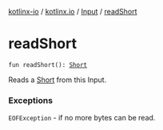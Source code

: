 [kotlinx-io](../../index.md) / [kotlinx.io](../index.md) / [Input](index.md) / [readShort](./read-short.md)

# readShort

`fun readShort(): `[`Short`](https://kotlinlang.org/api/latest/jvm/stdlib/kotlin/-short/index.html)

Reads a [Short](https://kotlinlang.org/api/latest/jvm/stdlib/kotlin/-short/index.html) from this Input.

### Exceptions

`EOFException` - if no more bytes can be read.